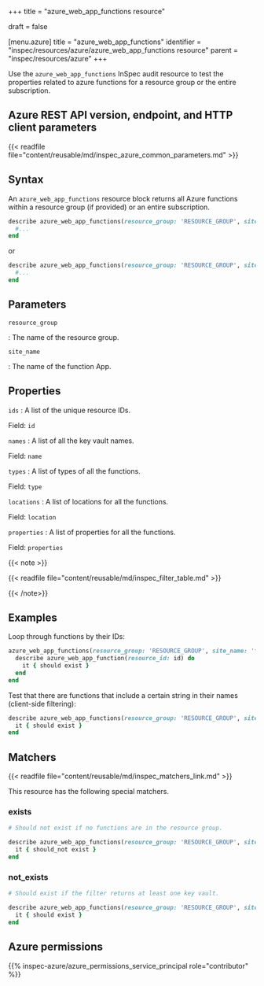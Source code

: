 +++
title = "azure_web_app_functions resource"

draft = false


[menu.azure]
title = "azure_web_app_functions"
identifier = "inspec/resources/azure/azure_web_app_functions resource"
parent = "inspec/resources/azure"
+++

Use the `azure_web_app_functions` InSpec audit resource to test the properties related to azure functions for a resource group or the entire subscription.

## Azure REST API version, endpoint, and HTTP client parameters

{{< readfile file="content/reusable/md/inspec_azure_common_parameters.md" >}}

## Syntax

An `azure_web_app_functions` resource block returns all Azure functions within a resource group (if provided) or an entire subscription.

```ruby
describe azure_web_app_functions(resource_group: 'RESOURCE_GROUP', site_name: 'function-app-http') do
  #...
end
```

or

```ruby
describe azure_web_app_functions(resource_group: 'RESOURCE_GROUP', site_name: 'function-app-http') do
  #...
end
```

## Parameters

`resource_group`

: The name of the resource group.

`site_name`

: The name of the function App.

## Properties

`ids`
: A list of the unique resource IDs.

  Field: `id`

`names`
: A list of all the key vault names.

  Field: `name`

`types`
: A list of types of all the functions.

  Field: `type`

`locations`
: A list of locations for all the functions.

  Field: `location`

`properties`
: A list of properties for all the functions.

  Field: `properties`

{{< note >}}

{{< readfile file="content/reusable/md/inspec_filter_table.md" >}}

{{< /note>}}

## Examples

Loop through functions by their IDs:

```ruby
azure_web_app_functions(resource_group: 'RESOURCE_GROUP', site_name: 'function-app-http').ids.each do |id|
  describe azure_web_app_function(resource_id: id) do
    it { should exist }
  end
end
```

Test that there are functions that include a certain string in their names (client-side filtering):

```ruby
describe azure_web_app_functions(resource_group: 'RESOURCE_GROUP', site_name: 'function-app-http').where { name.include?('queue') } do
  it { should exist }
end
```

## Matchers

{{< readfile file="content/reusable/md/inspec_matchers_link.md" >}}

This resource has the following special matchers.

### exists

```ruby
# Should not exist if no functions are in the resource group.

describe azure_web_app_functions(resource_group: 'RESOURCE_GROUP', site_name: 'function-app-http') do
  it { should_not exist }
end
```

### not_exists

```ruby
# Should exist if the filter returns at least one key vault.

describe azure_web_app_functions(resource_group: 'RESOURCE_GROUP', site_name: 'function-app-http') do
  it { should exist }
end
```

## Azure permissions

{{% inspec-azure/azure_permissions_service_principal role="contributor" %}}
